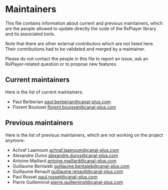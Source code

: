# Maintainers ##################################################################

This file contains information about current and previous maintainers, which are
the people allowed to update directly the code of the RxPlayer library and its
associated tools.

Note that there are other external contributors which are not listed here. Their
contributions had to be validated and merged by a maintainer.

Please do not contact the people in this file to report an issue, ask an
RxPlayer-related question or to propose new features.


## Current maintainers #########################################################

Here is the list of current maintainers:

- Paul Berberian <paul.berberian@canal-plus.com>
- Florent Bouisset <florent.bouisset@canal-plus.com>


## Previous maintainers ########################################################

Here is the list of previous maintainers, which are not working on the project
anymore:

- Achraf Laamoum <achraf.laamoum@canal-plus.com>
- Alexandre Duros <alexandre.duros@canal-plus.com>
- Antoine Maillard <antoine.maillard@canal-plus.com>
- Guillaume Bentaieb <guillaume.bentaieb@canal-plus.com>
- Guillaume Renault <guillaume.renault@canal-plus.com>
- Paul Rosset <paul.rosset@canal-plus.com>
- Pierre Guilleminot <pierre.guilleminot@canal-plus.com>
